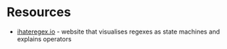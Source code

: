 # Resources

- [ihateregex.io](https://ihateregex.io) - website that visualises regexes as state machines and explains operators